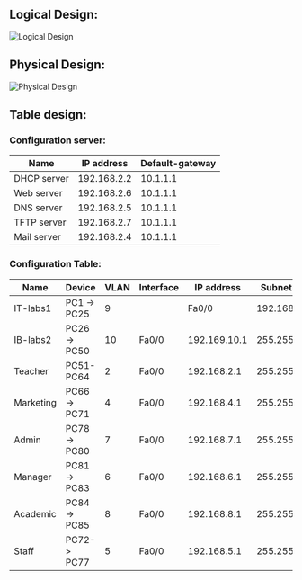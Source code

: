 ## Logical Design:
![Logical Design](https://scontent.fdad1-3.fna.fbcdn.net/v/t1.15752-9/275589115_225623996417435_6035879981291989121_n.png?_nc_cat=111&ccb=1-5&_nc_sid=ae9488&_nc_ohc=S0WA6y-AVPAAX9Newnr&_nc_ht=scontent.fdad1-3.fna&oh=03_AVJ--dN4jxKIYFCwYpY9fEFpWPttdGXKtUd4UkfI6zfduw&oe=625A1915)
## Physical Design:
![Physical Design](https://scontent.fdad1-1.fna.fbcdn.net/v/t1.15752-9/275644917_1392689727835546_8608105130110296279_n.png?_nc_cat=103&ccb=1-5&_nc_sid=ae9488&_nc_ohc=CBe3cfvd0ZsAX_wIwy_&_nc_ht=scontent.fdad1-1.fna&oh=03_AVIPv5xgTU3vG3Cl5xEsheC7HriZUZNTmwO_-8cQiIyVQQ&oe=625C61DA)

## Table design:
### Configuration server:

| Name        | IP address | Default-gateway|
| ------------- |-------------|-----|
DHCP server | 192.168.2.2 | 10.1.1.1
Web server | 192.168.2.6 | 10.1.1.1
DNS server | 192.168.2.5 | 10.1.1.1
TFTP server | 192.168.2.7 | 10.1.1.1
Mail server | 192.168.2.4 | 10.1.1.1

### Configuration Table:

Name | Device | VLAN | Interface | IP address | Subnet mask |
-----|--------|------|-----------|------------|-------------|
IT-labs1 | PC1 -> PC25 |9| |Fa0/0| 192.168.9.1| 255.255.255.0|
IB-labs2 | PC26 -> PC50 |10| Fa0/0| 192.169.10.1| 255.255.255.0|
Teacher |PC51-PC64 |2| Fa0/0| 192.168.2.1| 255.255.255.0|
Marketing| PC66 -> PC71 | 4| Fa0/0| 192.168.4.1| 255.255.255.0|
Admin |PC78 -> PC80 |7| Fa0/0| 192.168.7.1 |255.255.255.0||
Manager |PC81 -> PC83 |6| Fa0/0| 192.168.6.1 |255.255.255.0|
Academic |PC84 -> PC85 |8| Fa0/0| 192.168.8.1 |255.255.255.0|
Staff |PC72-> PC77 |5| Fa0/0| 192.168.5.1 |255.255.255.0|
